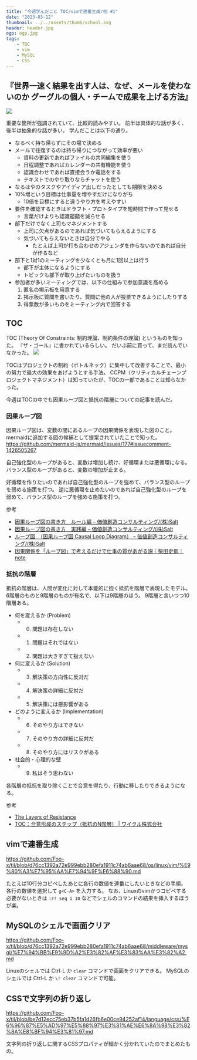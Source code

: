 ```yaml
---
title: "今週学んだこと TOC/vimで連番生成/他 #1"
date: "2023-03-12"
thumbnail: ../../assets/thumb/school.svg
header: header.jpg
ogp: ogp.jpg
tags:
    - TOC
    - vim
    - MySQL
    - CSS
---
```


## 『世界一速く結果を出す人は、なぜ、メールを使わないのか グーグルの個人・チームで成果を上げる方法』

[![](https://images-na.ssl-images-amazon.com/images/P/B01N2672CU.09.MZZZZZZZ)](https://www.amazon.co.jp/dp/B01N2672CU)

重要な箇所が強調されていて、比較的読みやすい。
前半は具体的な話が多く、後半は抽象的な話が多い。
学んだことは以下の通り。

- なるべく持ち帰らずにその場で決める
- メールで往復するのは持ち帰りにつながって効率が悪い
    - 資料の更新であればファイルの共同編集を使う
    - 日程調整であればカレンダーの共有機能を使う
    - 認識合わせであれば直接会うか電話をする
    - テキストでのやり取りならチャットを使う
- なるはやのタスクやアイディア出しだったとしても期限を決める
- 10%増という目標は仕事量を増やすだけになりがち
    - 10倍を目標にすると違うやり方を考えやすい
- 要件を確認するときはドラフト・プロトタイプを短時間で作って見せる
    - 言葉だけよりも認識齟齬を減らせる
- 部下だけでなく上司もマネジメントする
    - 上司に欠点があるのであれば気づいてもらえるようにする
    - 気づいてもらえないときは自分でやる
        - たとえば上司が打ち合わせのアジェンダを作らないのであれば自分が作るなど
- 部下と1対1のミーティングを少なくとも月に1回以上は行う
    - 部下が主体になるようにする
    - トピックも部下が取り上げたいものを扱う
- 参加者が多いミーティングでは、以下の仕組みで参加意識を高める
    1. 匿名の掲示板を用意する
    2. 掲示板に質問を書いたり、質問に他の人が投票できるようにしたりする
    3. 得票数が多いものをミーティング内で回答する


## TOC

TOC (Theory Of Constraints: 制約理論、制約条件の理論) というものを知った。
『ザ・ゴール』に書かれているらしい。
だいぶ前に買って、まだ読んでいなかった。
[![](https://images-na.ssl-images-amazon.com/images/P/B0081M7YEE.09.MZZZZZZZ)](https://www.amazon.co.jp/dp/B0081M7YEE)

TOCはプロジェクトの制約（ボトルネック）に集中して改善することで、最小の努力で最大の効果をあげようとする手法。
CCPM（クリティカルチェーンプロジェクトマネジメント）は知っていたが、TOCの一部であることは知らなかった。

今週はTOCの中でも因果ループ図と抵抗の階層についての記事を読んだ。


### 因果ループ図

因果ループ図は、変数の間にあるループの因果関係を表現した図のこと。
mermaidに追加する図の候補として提案されていたことで知った。
https://github.com/mermaid-js/mermaid/issues/177#issuecomment-1426505267

自己強化型のループがあると、変数は増加し続け、好循環または悪循環になる。
バランス型のループがあると、変数の増加が止まる。

好循環を作りたいのであれば自己強化型のループを強めて、バランス型のループを弱める施策を打つ。
逆に悪循環を止めたいのであれば自己強化型のループを弱めて、バランス型のループを強める施策を打つ。

参考

- [因果ループ図の書き方　ルール編 – 価値創造コンサルティング/(株)Salt](https://www.saltad.co.jp/systemthinking3/causalloop1/)
- [因果ループ図の書き方　実践編 – 価値創造コンサルティング/(株)Salt](https://www.saltad.co.jp/systemthinking3/causalloop3/)
- [ループ図　（因果ループ図 Causal Loop Diagram） – 価値創造コンサルティング/(株)Salt](https://www.saltad.co.jp/systemthinking3/loop/)
- [因果関係を「ループ図」で考えるだけで仕事の質があがる説｜柴田史郎｜note](https://note.com/4bata/n/n060c03ba6b89)


### 抵抗の階層

抵抗の階層は、人間が変化に対して本能的に抱く抵抗を階層で表現したモデル。
6階層のものと9階層のものが有名で、以下は9階層のほう。
9階層と言いつつ10階層ある。

- 何を変えるか (Problem)
    - 0. 問題は存在しない
    - 1. 問題はそれではない
    - 2. 問題は大きすぎて扱えない
- 何に変えるか (Solution)
    - 3. 解決策の方向性に反対だ
    - 4. 解決策の詳細に反対だ
    - 5. 解決策には悪影響がある
- どのように変えるか (Implementation)
    - 6. そのやり方はできない
    - 7. そのやり方の詳細に反対だ
    - 8. そのやり方にはリスクがある
- 社会的・心理的な壁
    - 9. 私はそう思わない

各階層の抵抗を取り除くことで合意を得たり、行動に移したりできるようになる。

参考

- [The Layers of Resistance](https://education.biu.ac.il/sites/education/files/shared/layers-of-resistance.pdf)
- [TOC：合意形成のステップ（抵抗のN階層） | ワイクル株式会社](https://www.waicrew.com/notes/toc-buy-in-process/)


## vimで連番生成

https://github.com/Foo-x/til/blob/d76cc1392a72e999ebb280efa1911c74ab6aae68/os/linux/vim/%E9%80%A3%E7%95%AA%E7%94%9F%E6%88%90.md

たとえば10行分コピペしたあとに各行の数値を連番にしたいときなどの手順。
各行の数値を選択して `g<C-A>` を入力する。
なお、Linuxのvimかつコピペする必要がないときは `:r! seq 1 10` などでシェルのコマンドの結果を挿入するほうが楽。


## MySQLのシェルで画面クリア

https://github.com/Foo-x/til/blob/d76cc1392a72e999ebb280efa1911c74ab6aae68/middleware/mysql/%E7%94%BB%E9%9D%A2%E3%82%AF%E3%83%AA%E3%82%A2.md

Linuxのシェルでは Ctrl-L か `clear` コマンドで画面をクリアできる。
MySQLのシェルでは Ctrl-L か `\! clear` コマンドで可能。


## CSSで文字列の折り返し

https://github.com/Foo-x/til/blob/be7d12ecc75eb37b5fa1d26fb6e00ce94252af14/language/css/%E6%96%87%E5%AD%97%E5%88%97%E3%81%AE%E6%8A%98%E3%82%8A%E8%BF%94%E3%81%97.md

文字列の折り返しに関するCSSプロパティが細かく分かれていたのでまとめたもの。
